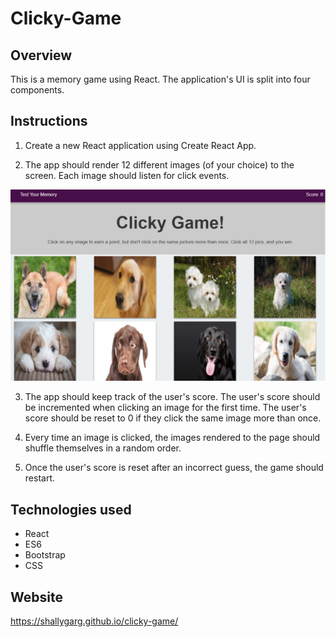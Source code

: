 # Clicky-Game

## Overview

This is a memory game using React. The application's UI is split into four components.

## Instructions

1. Create a new React application using Create React App.

2. The app should render 12 different images (of your choice) to the screen. Each image should listen for click events.

![Dog memory game](images/example.png)

3. The app should keep track of the user's score. The user's score should be incremented when clicking an image for the first time. The user's score should be reset to 0 if they click the same image more than once.

4. Every time an image is clicked, the images rendered to the page should shuffle themselves in a random order.

5. Once the user's score is reset after an incorrect guess, the game should restart.

## Technologies used

- React
- ES6
- Bootstrap
- CSS

## Website

https://shallygarg.github.io/clicky-game/
